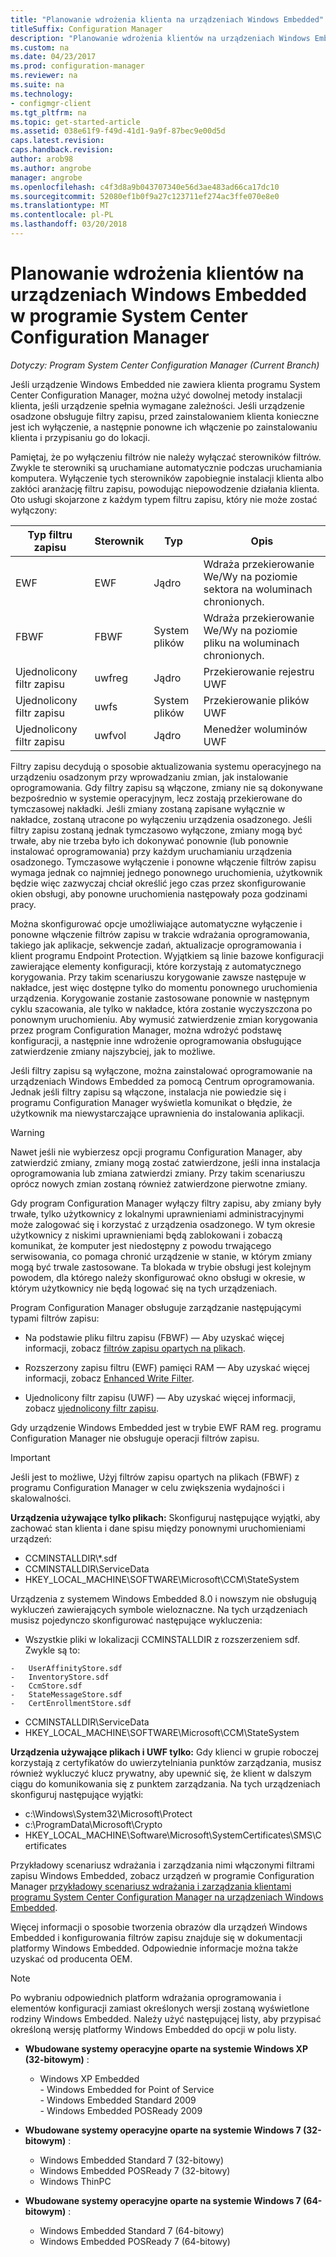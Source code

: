 ```yaml
---
title: "Planowanie wdrożenia klienta na urządzeniach Windows Embedded"
titleSuffix: Configuration Manager
description: "Planowanie wdrożenia klientów na urządzeniach Windows Embedded w programie System Center Configuration Manager."
ms.custom: na
ms.date: 04/23/2017
ms.prod: configuration-manager
ms.reviewer: na
ms.suite: na
ms.technology:
- configmgr-client
ms.tgt_pltfrm: na
ms.topic: get-started-article
ms.assetid: 038e61f9-f49d-41d1-9a9f-87bec9e00d5d
caps.latest.revision: 
caps.handback.revision: 
author: arob98
ms.author: angrobe
manager: angrobe
ms.openlocfilehash: c4f3d8a9b043707340e56d3ae483ad66ca17dc10
ms.sourcegitcommit: 52080ef1b0f9a27c123711ef274ac3ffe070e8e0
ms.translationtype: MT
ms.contentlocale: pl-PL
ms.lasthandoff: 03/20/2018
---
```

# <a name="planning-for-client-deployment-to-windows-embedded-devices-in-system-center-configuration-manager"></a>Planowanie wdrożenia klientów na urządzeniach Windows Embedded w programie System Center Configuration Manager

*Dotyczy: Program System Center Configuration Manager (Current Branch)*

<a name="BKMK_DeployClientEmbedded"></a> Jeśli urządzenie Windows Embedded nie zawiera klienta programu System Center Configuration Manager, można użyć dowolnej metody instalacji klienta, jeśli urządzenie spełnia wymagane zależności. Jeśli urządzenie osadzone obsługuje filtry zapisu, przed zainstalowaniem klienta konieczne jest ich wyłączenie, a następnie ponowne ich włączenie po zainstalowaniu klienta i przypisaniu go do lokacji.  

 Pamiętaj, że po wyłączeniu filtrów nie należy wyłączać sterowników filtrów. Zwykle te sterowniki są uruchamiane automatycznie podczas uruchamiania komputera. Wyłączenie tych sterowników zapobiegnie instalacji klienta albo zakłóci aranżację filtru zapisu, powodując niepowodzenie działania klienta. Oto usługi skojarzone z każdym typem filtru zapisu, który nie może zostać wyłączony:  

|Typ filtru zapisu|Sterownik|Typ|Opis|  
|-----------------------|------------|----------|-----------------|  
|EWF|EWF|Jądro|Wdraża przekierowanie We/Wy na poziomie sektora na woluminach chronionych.|  
|FBWF|FBWF|System plików|Wdraża przekierowanie We/Wy na poziomie pliku na woluminach chronionych.|  
|Ujednolicony filtr zapisu|uwfreg|Jądro|Przekierowanie rejestru UWF|  
|Ujednolicony filtr zapisu|uwfs|System plików|Przekierowanie plików UWF|  
|Ujednolicony filtr zapisu|uwfvol|Jądro|Menedżer woluminów UWF|  

 Filtry zapisu decydują o sposobie aktualizowania systemu operacyjnego na urządzeniu osadzonym przy wprowadzaniu zmian, jak instalowanie oprogramowania. Gdy filtry zapisu są włączone, zmiany nie są dokonywane bezpośrednio w systemie operacyjnym, lecz zostają przekierowane do tymczasowej nakładki. Jeśli zmiany zostaną zapisane wyłącznie w nakładce, zostaną utracone po wyłączeniu urządzenia osadzonego. Jeśli filtry zapisu zostaną jednak tymczasowo wyłączone, zmiany mogą być trwałe, aby nie trzeba było ich dokonywać ponownie (lub ponownie instalować oprogramowania) przy każdym uruchamianiu urządzenia osadzonego. Tymczasowe wyłączenie i ponowne włączenie filtrów zapisu wymaga jednak co najmniej jednego ponownego uruchomienia, użytkownik będzie więc zazwyczaj chciał określić jego czas przez skonfigurowanie okien obsługi, aby ponowne uruchomienia następowały poza godzinami pracy.  

 Można skonfigurować opcje umożliwiające automatyczne wyłączenie i ponowne włączenie filtrów zapisu w trakcie wdrażania oprogramowania, takiego jak aplikacje, sekwencje zadań, aktualizacje oprogramowania i klient programu Endpoint Protection. Wyjątkiem są linie bazowe konfiguracji zawierające elementy konfiguracji, które korzystają z automatycznego korygowania. Przy takim scenariuszu korygowanie zawsze następuje w nakładce, jest więc dostępne tylko do momentu ponownego uruchomienia urządzenia. Korygowanie zostanie zastosowane ponownie w następnym cyklu szacowania, ale tylko w nakładce, która zostanie wyczyszczona po ponownym uruchomieniu. Aby wymusić zatwierdzenie zmian korygowania przez program Configuration Manager, można wdrożyć podstawę konfiguracji, a następnie inne wdrożenie oprogramowania obsługujące zatwierdzenie zmiany najszybciej, jak to możliwe.  

 Jeśli filtry zapisu są wyłączone, można zainstalować oprogramowanie na urządzeniach Windows Embedded za pomocą Centrum oprogramowania. Jednak jeśli filtry zapisu są włączone, instalacja nie powiedzie się i programu Configuration Manager wyświetla komunikat o błędzie, że użytkownik ma niewystarczające uprawnienia do instalowania aplikacji.  

> [!WARNING]  
>  Nawet jeśli nie wybierzesz opcji programu Configuration Manager, aby zatwierdzić zmiany, zmiany mogą zostać zatwierdzone, jeśli inna instalacja oprogramowania lub zmiana zatwierdzi zmiany. Przy takim scenariuszu oprócz nowych zmian zostaną również zatwierdzone pierwotne zmiany.  

 Gdy program Configuration Manager wyłączy filtry zapisu, aby zmiany były trwałe, tylko użytkownicy z lokalnymi uprawnieniami administracyjnymi może zalogować się i korzystać z urządzenia osadzonego. W tym okresie użytkownicy z niskimi uprawnieniami będą zablokowani i zobaczą komunikat, że komputer jest niedostępny z powodu trwającego serwisowania, co pomaga chronić urządzenie w stanie, w którym zmiany mogą być trwale zastosowane. Ta blokada w trybie obsługi jest kolejnym powodem, dla którego należy skonfigurować okno obsługi w okresie, w którym użytkownicy nie będą logować się na tych urządzeniach.  

 Program Configuration Manager obsługuje zarządzanie następującymi typami filtrów zapisu:  

-   Na podstawie pliku filtru zapisu (FBWF) — Aby uzyskać więcej informacji, zobacz [filtrów zapisu opartych na plikach](http://go.microsoft.com/fwlink/?LinkID=204717).  

-   Rozszerzony zapisu filtru (EWF) pamięci RAM — Aby uzyskać więcej informacji, zobacz [Enhanced Write Filter](http://go.microsoft.com/fwlink/?LinkId=204718).  

-   Ujednolicony filtr zapisu (UWF) — Aby uzyskać więcej informacji, zobacz [ujednolicony filtr zapisu](http://go.microsoft.com/fwlink/?LinkId=309236).  

 Gdy urządzenie Windows Embedded jest w trybie EWF RAM reg. programu Configuration Manager nie obsługuje operacji filtrów zapisu.  

> [!IMPORTANT]  
>  Jeśli jest to możliwe, Użyj filtrów zapisu opartych na plikach (FBWF) z programu Configuration Manager w celu zwiększenia wydajności i skalowalności.
>
> **Urządzenia używające tylko plikach:** Skonfiguruj następujące wyjątki, aby zachować stan klienta i dane spisu między ponownymi uruchomieniami urządzeń:  
>   
>  -   CCMINSTALLDIR\\*.sdf  
> -   CCMINSTALLDIR\ServiceData  
> -   HKEY_LOCAL_MACHINE\SOFTWARE\Microsoft\CCM\StateSystem  
>   
>  Urządzenia z systemem Windows Embedded 8.0 i nowszym nie obsługują wykluczeń zawierających symbole wieloznaczne. Na tych urządzeniach musisz pojedynczo skonfigurować następujące wykluczenia:  
>   
>  -   Wszystkie pliki w lokalizacji CCMINSTALLDIR z rozszerzeniem sdf. Zwykle są to:  
>   
>     -   UserAffinityStore.sdf  
>     -   InventoryStore.sdf  
>     -   CcmStore.sdf  
>     -   StateMessageStore.sdf  
>     -   CertEnrollmentStore.sdf  
> -   CCMINSTALLDIR\ServiceData  
> -   HKEY_LOCAL_MACHINE\SOFTWARE\Microsoft\CCM\StateSystem  
>   
> **Urządzenia używające plikach i UWF tylko:** Gdy klienci w grupie roboczej korzystają z certyfikatów do uwierzytelniania punktów zarządzania, musisz również wykluczyć klucz prywatny, aby upewnić się, że klient w dalszym ciągu do komunikowania się z punktem zarządzania. Na tych urządzeniach skonfiguruj następujące wyjątki:  
>   
>  -   c:\Windows\System32\Microsoft\Protect  
> -   c:\ProgramData\Microsoft\Crypto  
> -   HKEY_LOCAL_MACHINE\Software\Microsoft\SystemCertificates\SMS\Certificates  

 Przykładowy scenariusz wdrażania i zarządzania nimi włączonymi filtrami zapisu Windows Embedded, zobacz urządzeń w programie Configuration Manager [przykładowy scenariusz wdrażania i zarządzania klientami programu System Center Configuration Manager na urządzeniach Windows Embedded](../../../../core/clients/deploy/example-scenario-for-deploying-and-managing-clients-on-windows-embedded-devices.md).  

 Więcej informacji o sposobie tworzenia obrazów dla urządzeń Windows Embedded i konfigurowania filtrów zapisu znajduje się w dokumentacji platformy Windows Embedded. Odpowiednie informacje można także uzyskać od producenta OEM.  

> [!NOTE]  
>  Po wybraniu odpowiednich platform wdrażania oprogramowania i elementów konfiguracji zamiast określonych wersji zostaną wyświetlone rodziny Windows Embedded. Należy użyć następującej listy, aby przypisać określoną wersję platformy Windows Embedded do opcji w polu listy.  
>   
>  -   **Wbudowane systemy operacyjne oparte na systemie Windows XP (32-bitowym)** :  
>   
>      -   Windows XP Embedded  
>     -   Windows Embedded for Point of Service  
>     -   Windows Embedded Standard 2009  
>     -   Windows Embedded POSReady 2009  
> -   **Wbudowane systemy operacyjne oparte na systemie Windows 7 (32-bitowym)** :  
>   
>      -   Windows Embedded Standard 7 (32-bitowy)  
>     -   Windows Embedded POSReady 7 (32-bitowy)  
>     -   Windows ThinPC  
> -   **Wbudowane systemy operacyjne oparte na systemie Windows 7 (64-bitowym)** :  
>   
>      -   Windows Embedded Standard 7 (64-bitowy)  
>     -   Windows Embedded POSReady 7 (64-bitowy)
